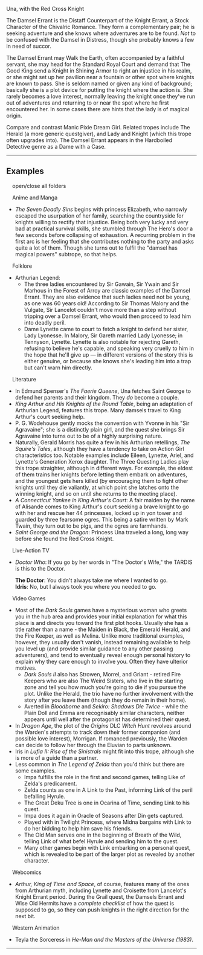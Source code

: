 Una, with the Red Cross Knight

The Damsel Errant is the Distaff Counterpart of the Knight Errant, a Stock Character of the Chivalric Romance. They form a complementary pair; he is seeking adventure and she knows where adventures are to be found. _Not_ to be confused with the Damsel in Distress, though she probably knows a few in need of succor.

The Damsel Errant may Walk the Earth, often accompanied by a faithful servant, she may head for the Standard Royal Court and demand that The Good King send a Knight in Shining Armor to right an injustice in his realm, or she might set up her pavilion near a fountain or other spot where knights are known to pass. She is seldom named or given any kind of background; basically she is a plot device for putting the knight where the action is. She rarely becomes a love interest, normally leaving the knight once they've run out of adventures and returning to or near the spot where he first encountered her. In some cases there are hints that the lady is of magical origin.

Compare and contrast Manic Pixie Dream Girl. Related tropes include The Herald (a more generic questgiver), and Lady and Knight (which this trope often upgrades into). The Damsel Errant appears in the Hardboiled Detective genre as a Dame with a Case.

___

## Examples

    open/close all folders 

    Anime and Manga 

-   _The Seven Deadly Sins_ begins with princess Elizabeth, who narrowly escaped the usurpation of her family, searching the countryside for knights willing to rectify that injustice. Being both very lucky and very bad at practical survival skills, she stumbled through The Hero's door a few seconds before collapsing of exhaustion. A recurring problem in the first arc is her feeling that she contributes nothing to the party and asks quite a lot of them. Though she turns out to fulfil the "damsel has magical powers" subtrope, so that helps.

    Folklore 

-   Arthurian Legend:
    -   The three ladies encountered by Sir Gawain, Sir Ywain and Sir Marhous in the Forest of Arroy are classic examples of the Damsel Errant. They are also evidence that such ladies need not be young, as one was 60 years old! According to Sir Thomas Malory and the Vulgate, Sir Lancelot couldn't move more than a step without tripping over a Damsel Errant, who would then proceed to lead him into deadly peril.
    -   Dame Lynette came to court to fetch a knight to defend her sister, Lady Lyonesse. In Malory, Sir Gareth married Lady Lyonesse; in Tennyson, Lynette. Lynette is also notable for rejecting Gareth, refusing to believe he's capable, and speaking very cruelly to him in the hope that he'll give up — in different versions of the story this is either genuine, or because she knows she's leading him into a trap but can't warn him directly.

    Literature 

-   In Edmund Spenser's _The Faerie Queene_, Una fetches Saint George to defend her parents and their kingdom. They _do_ become a couple.
-   _King Arthur and His Knights of the Round Table_, being an adaptation of Arthurian Legend, features this trope. Many damsels travel to King Arthur's court seeking help.
-   P. G. Wodehouse gently mocks the convention with Yvonne in his "Sir Agravaine"; she is a distinctly plain girl, and the quest she brings Sir Agravaine into turns out to be of a highly surprising nature.
-   Naturally, Gerald Morris has quite a few in his Arthurian retellings, _The Squire's Tales_, although they have a tendency to take on Action Girl characteristics too. Notable examples include Eileen, Lynette, Ariel, and Lynette's Generation Xerox daughter. The Three Questing Ladies play this trope straighter, although in different ways. For example, the eldest of them trains her knights before letting them embark on adventures, and the youngest gets hers killed (by encouraging them to fight other knights until they die valiantly, at which point she latches onto the winning knight, and so on until she returns to the meeting place).
-   _A Connecticut Yankee in King Arthur's Court_: A fair maiden by the name of Alisande comes to King Arthur's court seeking a brave knight to go with her and rescue her 44 princesses, locked up in yon tower and guarded by three fearsome ogres. This being a satire written by Mark Twain, they turn out to be pigs, and the ogres are farmhands.
-   _Saint George and the Dragon_: Princess Una traveled a long, long way before she found the Red Cross Knight.

    Live-Action TV 

-   _Doctor Who_: If you go by her words in "The Doctor's Wife," the TARDIS is this to the Doctor.
    
    **The Doctor**: You didn't always take me where I wanted to go.  
    **Idris**: No, but I always took you where you needed to go.
    

    Video Games 

-   Most of the _Dark Souls_ games have a mysterious woman who greets you in the hub area and provides your initial explanation for what this place is and directs you toward the first plot hooks. Usually she has a title rather than a name - the Maiden in Black, the Emerald Herald, and the Fire Keeper, as well as Melina. Unlike more traditional examples, however, they usually don't vanish, instead remaining available to help you level up (and provide similar guidance to any other passing adventurers), and tend to eventually reveal enough personal history to explain why they care enough to involve you. Often they have ulterior motives.
    -   _Dark Souls II_ also has Strowen, Morrel, and Griant - retired Fire Keepers who are also The Weird Sisters, who live in the starting zone and tell you how much you're going to die if you pursue the plot. Unlike the Herald, the trio have no further involvement with the story after you leave them (though they do remain in their home).
    -   Averted in _Bloodborne_ and _Sekiro: Shadows Die Twice_ - while the Plain Doll and Emma are recognisably similar characters, neither appears until well after the protagonist has determined their quest.
-   In _Dragon Age_, the plot of the _Origins_ DLC _Witch Hunt_ revolves around the Warden's attempts to track down their former companion (and possible love interest), Morrigan. If romanced previously, the Warden can decide to follow her through the Eluvian to parts unknown.
-   Iris in _Lufia II: Rise of the Sinistrals_ might fit into this trope, although she is more of a guide than a partner.
-   Less common in _The Legend of Zelda_ than you'd think but there are some examples.
    -   Impa fulfills the role in the first and second games, telling Like of Zelda's predicament.
    -   Zelda counts as one in A Link to the Past, informing Link of the peril befalling Hyrule.
    -   The Great Deku Tree is one in Ocarina of Time, sending Link to his quest.
    -   Impa does it again in Oracle of Seasons after Din gets captured.
    -   Played with in Twilight Princess, where Midna bargains with Link to do her bidding to help him save his friends.
    -   The Old Man serves one in the beginning of Breath of the Wild, telling Link of what befel Hyrule and sending him to the quest.
    -   Many other games begin with Link embarking on a personal quest, which is revealed to be part of the larger plot as revealed by another character.

    Webcomics 

-   _Arthur, King of Time and Space_, of course, features many of the ones from Arthurian myth, including Lynette and Croisette from Lancelot's Knight Errant period. During the Grail quest, the Damsels Errant and Wise Old Hermits have a _complete checklist_ of how the quest is supposed to go, so they can push knights in the right direction for the next bit.

    Western Animation 

-   Teyla the Sorceress in _He-Man and the Masters of the Universe (1983)_.

___